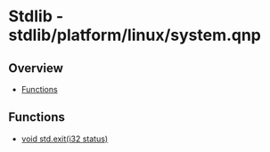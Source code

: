 
# Stdlib - stdlib/platform/linux/system.qnp

## Overview
 - [Functions](#functions)


## Functions
 - [void std.exit(i32 status)]()

